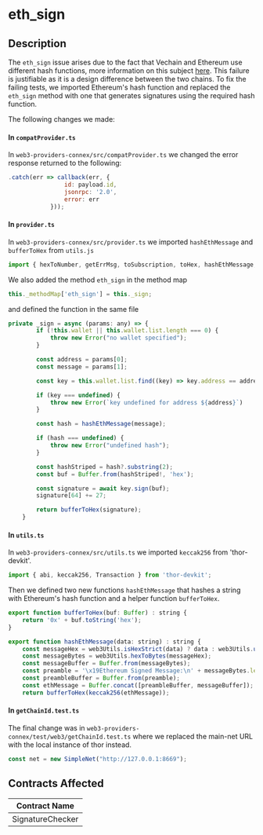 # eth\_sign

## Description

The `eth_sign` issue arises due to the fact that Vechain and Ethereum use different hash functions, more information on this subject [here](broken-reference). This failure is justifiable as it is a design difference between the two chains. To fix the failing tests, we imported Ethereum's hash function and replaced the `eth_sign` method with one that generates signatures using the required hash function.

The following changes we made:

#### In `compatProvider.ts`

In `web3-providers-connex/src/compatProvider.ts` we changed the error response returned to the following:

```javascript
.catch(err => callback(err, {
				id: payload.id,
				jsonrpc: '2.0',
				error: err
			}));
```

#### In `provider.ts`

In `web3-providers-connex/src/provider.ts` we imported `hashEthMessage` and `bufferToHex` from `utils.js`

```javascript
import { hexToNumber, getErrMsg, toSubscription, toHex, hashEthMessage, bufferToHex } from './utils';
```

We also added the method `eth_sign` in the method map

```javascript
this._methodMap['eth_sign'] = this._sign;
```

and defined the function in the same file

```javascript
private _sign = async (params: any) => {
		if (!this.wallet || this.wallet.list.length === 0) {
			throw new Error("no wallet specified");
		}

		const address = params[0];
		const message = params[1];

		const key = this.wallet.list.find((key) => key.address == address);

		if (key === undefined) {
			throw new Error(`key undefined for address ${address}`)
		}

		const hash = hashEthMessage(message);

		if (hash === undefined) {
			throw new Error("undefined hash");
		}

		const hashStriped = hash?.substring(2);
		const buf = Buffer.from(hashStriped!, 'hex');

		const signature = await key.sign(buf);
		signature[64] += 27;

		return bufferToHex(signature);
	}
```

#### In `utils.ts`

In `web3-providers-connex/src/utils.ts` we imported `keccak256` from 'thor-devkit'.

```javascript
import { abi, keccak256, Transaction } from 'thor-devkit';
```

Then we defined two new functions `hashEthMessage` that hashes a string with Ethereum's hash function and a helper function `bufferToHex`.

```javascript
export function bufferToHex(buf: Buffer) : string {
	return '0x' + buf.toString('hex');
}

export function hashEthMessage(data: string) : string {
	const messageHex = web3Utils.isHexStrict(data) ? data : web3Utils.utf8ToHex(data);
	const messageBytes = web3Utils.hexToBytes(messageHex);
	const messageBuffer = Buffer.from(messageBytes);
	const preamble = '\x19Ethereum Signed Message:\n' + messageBytes.length;
	const preambleBuffer = Buffer.from(preamble);
	const ethMessage = Buffer.concat([preambleBuffer, messageBuffer]);
	return bufferToHex(keccak256(ethMessage));
```

#### In `getChainId.test.ts`

The final change was in `web3-providers-connex/test/web3/getChainId.test.ts` where we replaced the main-net URL with the local instance of thor instead.

```javascript
const net = new SimpleNet("http://127.0.0.1:8669");
```

## Contracts Affected

| Contract Name    |
| ---------------- |
| SignatureChecker |

